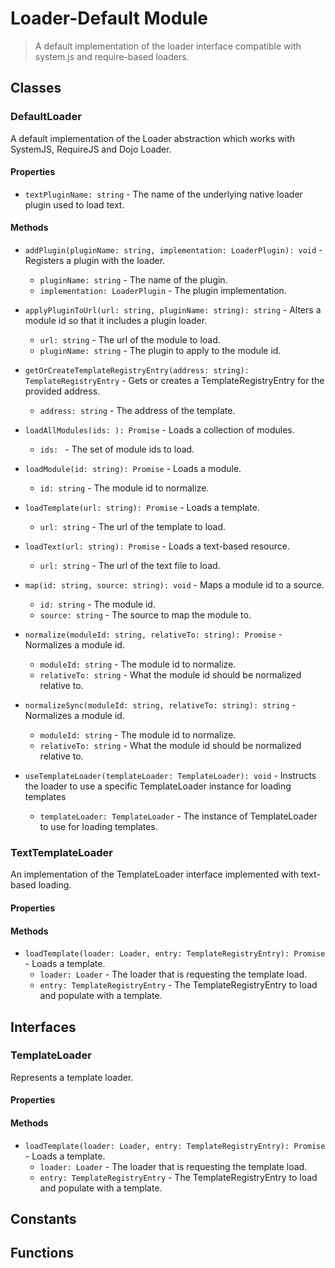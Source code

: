 # Loader-Default Module

> A default implementation of the loader interface compatible with system.js and require-based loaders.

## Classes


### DefaultLoader

A default implementation of the Loader abstraction which works with SystemJS, RequireJS and Dojo Loader.

#### Properties

* `textPluginName: string` - The name of the underlying native loader plugin used to load text.

#### Methods


* `addPlugin(pluginName: string, implementation: LoaderPlugin): void` - Registers a plugin with the loader.
  * `pluginName: string` - The name of the plugin.
  * `implementation: LoaderPlugin` - The plugin implementation.



* `applyPluginToUrl(url: string, pluginName: string): string` - Alters a module id so that it includes a plugin loader.
  * `url: string` - The url of the module to load.
  * `pluginName: string` - The plugin to apply to the module id.


* `getOrCreateTemplateRegistryEntry(address: string): TemplateRegistryEntry` - Gets or creates a TemplateRegistryEntry for the provided address.
  * `address: string` - The address of the template.


* `loadAllModules(ids: ): Promise` - Loads a collection of modules.
  * `ids: ` - The set of module ids to load.


* `loadModule(id: string): Promise` - Loads a module.
  * `id: string` - The module id to normalize.


* `loadTemplate(url: string): Promise` - Loads a template.
  * `url: string` - The url of the template to load.


* `loadText(url: string): Promise` - Loads a text-based resource.
  * `url: string` - The url of the text file to load.


* `map(id: string, source: string): void` - Maps a module id to a source.
  * `id: string` - The module id.
  * `source: string` - The source to map the module to.



* `normalize(moduleId: string, relativeTo: string): Promise` - Normalizes a module id.
  * `moduleId: string` - The module id to normalize.
  * `relativeTo: string` - What the module id should be normalized relative to.


* `normalizeSync(moduleId: string, relativeTo: string): string` - Normalizes a module id.
  * `moduleId: string` - The module id to normalize.
  * `relativeTo: string` - What the module id should be normalized relative to.


* `useTemplateLoader(templateLoader: TemplateLoader): void` - Instructs the loader to use a specific TemplateLoader instance for loading templates
  * `templateLoader: TemplateLoader` - The instance of TemplateLoader to use for loading templates.




### TextTemplateLoader

An implementation of the TemplateLoader interface implemented with text-based loading.

#### Properties


#### Methods


* `loadTemplate(loader: Loader, entry: TemplateRegistryEntry): Promise` - Loads a template.
  * `loader: Loader` - The loader that is requesting the template load.
  * `entry: TemplateRegistryEntry` - The TemplateRegistryEntry to load and populate with a template.



## Interfaces


### TemplateLoader

Represents a template loader.

#### Properties


#### Methods


* `loadTemplate(loader: Loader, entry: TemplateRegistryEntry): Promise` - Loads a template.
  * `loader: Loader` - The loader that is requesting the template load.
  * `entry: TemplateRegistryEntry` - The TemplateRegistryEntry to load and populate with a template.



## Constants


## Functions


